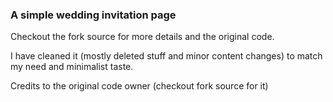 ### A simple wedding invitation page
Checkout the fork source for more details and the original code.

I have cleaned it (mostly deleted stuff and minor content changes) to match my need and minimalist taste.

Credits to the original code owner (checkout fork source for it)